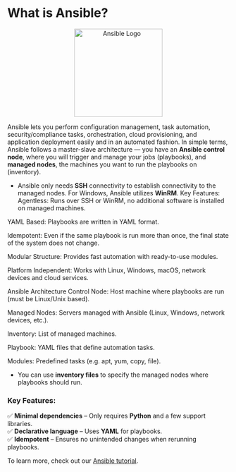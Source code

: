 # What is Ansible?

<p align="center">
  <img src="https://upload.wikimedia.org/wikipedia/commons/thumb/2/24/Ansible_logo.svg/512px-Ansible_logo.svg.png" alt="Ansible Logo" width="200"/>
</p>

Ansible lets you perform configuration management, task automation, security/compliance tasks, orchestration, cloud provisioning, and application deployment easily and in an automated fashion. In simple terms, Ansible follows a master-slave architecture — you have an **Ansible control node**, where you will trigger and manage your jobs (playbooks), and **managed nodes**, the machines you want to run the playbooks on (inventory). 

- Ansible only needs **SSH** connectivity to establish connectivity to the managed nodes. For Windows, Ansible utilizes **WinRM**.
Key Features:
Agentless: Runs over SSH or WinRM, no additional software is installed on managed machines.

YAML Based: Playbooks are written in YAML format.

Idempotent: Even if the same playbook is run more than once, the final state of the system does not change.

Modular Structure: Provides fast automation with ready-to-use modules.

Platform Independent: Works with Linux, Windows, macOS, network devices and cloud services.

Ansible Architecture
Control Node: Host machine where playbooks are run (must be Linux/Unix based).

Managed Nodes: Servers managed with Ansible (Linux, Windows, network devices, etc.).

Inventory: List of managed machines.

Playbook: YAML files that define automation tasks.

Modules: Predefined tasks (e.g. apt, yum, copy, file).
- You can use **inventory files** to specify the managed nodes where playbooks should run.

### Key Features:
✅ **Minimal dependencies** – Only requires **Python** and a few support libraries.  
✅ **Declarative language** – Uses **YAML** for playbooks.  
✅ **Idempotent** – Ensures no unintended changes when rerunning playbooks.  

To learn more, check out our [Ansible tutorial](#).  
